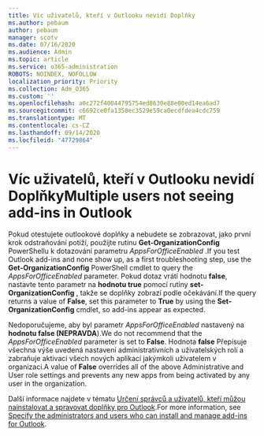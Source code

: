 ```yaml
---
title: Víc uživatelů, kteří v Outlooku nevidí Doplňky
ms.author: pebaum
author: pebaum
manager: scotv
ms.date: 07/16/2020
ms.audience: Admin
ms.topic: article
ms.service: o365-administration
ROBOTS: NOINDEX, NOFOLLOW
localization_priority: Priority
ms.collection: Adm_O365
ms.custom: ''
ms.openlocfilehash: a0c272f40044795754ed8630e88e00ed14ea6ad7
ms.sourcegitcommit: c6692ce0fa1358ec3529e59ca0ecdfdea4cdc759
ms.translationtype: MT
ms.contentlocale: cs-CZ
ms.lasthandoff: 09/14/2020
ms.locfileid: "47729864"
---
```

# <a name="multiple-users-not-seeing-add-ins-in-outlook"></a><span data-ttu-id="34fa6-102">Víc uživatelů, kteří v Outlooku nevidí Doplňky</span><span class="sxs-lookup"><span data-stu-id="34fa6-102">Multiple users not seeing add-ins in Outlook</span></span>

<span data-ttu-id="34fa6-103">Pokud otestujete outlookové doplňky a nebudete se zobrazovat, jako první krok odstraňování potíží, použijte rutinu **Get-OrganizationConfig** PowerShellu k dotazování parametru _AppsForOfficeEnabled_ .</span><span class="sxs-lookup"><span data-stu-id="34fa6-103">If you test Outlook add-ins and none show up, as a first troubleshooting step, use the **Get-OrganizationConfig** PowerShell cmdlet to query the _AppsForOfficeEnabled_ parameter.</span></span> <span data-ttu-id="34fa6-104">Pokud dotaz vrátí hodnotu **false**, nastavte tento parametr na **hodnotu true** pomocí rutiny **set-OrganizationConfig** , takže se doplňky zobrazí podle očekávání.</span><span class="sxs-lookup"><span data-stu-id="34fa6-104">If the query returns a value of **False**, set this parameter to **True** by using the **Set-OrganizationConfig** cmdlet, so add-ins appear as expected.</span></span>

<span data-ttu-id="34fa6-105">Nedoporučujeme, aby byl parametr _AppsForOfficeEnabled_ nastavený na **hodnotu false (NEPRAVDA**).</span><span class="sxs-lookup"><span data-stu-id="34fa6-105">We do not recommend that the _AppsForOfficeEnabled_ parameter is set to **False**.</span></span> <span data-ttu-id="34fa6-106">Hodnota **false** Přepisuje všechna výše uvedená nastavení administrativních a uživatelských rolí a zabraňuje aktivaci všech nových aplikací jakýmkoli uživatelem v organizaci.</span><span class="sxs-lookup"><span data-stu-id="34fa6-106">A value of **False** overrides all of the above Administrative and User role settings and prevents any new apps from being activated by any user in the organization.</span></span>

<span data-ttu-id="34fa6-107">Další informace najdete v tématu [Určení správců a uživatelů, kteří můžou nainstalovat a spravovat doplňky pro Outlook](https://docs.microsoft.com/exchange/clients-and-mobile-in-exchange-online/add-ins-for-outlook/specify-who-can-install-and-manage-add-ins#user-roles).</span><span class="sxs-lookup"><span data-stu-id="34fa6-107">For more information, see [Specify the administrators and users who can install and manage add-ins for Outlook](https://docs.microsoft.com/exchange/clients-and-mobile-in-exchange-online/add-ins-for-outlook/specify-who-can-install-and-manage-add-ins#user-roles).</span></span>